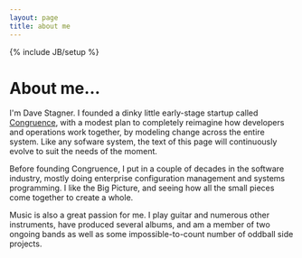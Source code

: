 ```yaml
---
layout: page
title: about me
---
```

{% include JB/setup %}

# About me...

I'm Dave Stagner. I founded a dinky little early-stage startup called [Congruence](https://www.congruence.io), with a modest plan to completely reimagine how developers and operations work together, by modeling change across the entire system. Like any sofware system, the text of this page will continuously evolve to suit the needs of the moment. 

Before founding Congruence, I put in a couple of decades in the software industry, mostly doing enterprise configuration management and systems programming. I like the Big Picture, and seeing how all the small pieces come together to create a whole. 

Music is also a great passion for me. I play guitar and numerous other instruments, have produced several albums, and am a member of two ongoing bands as well as some impossible-to-count number of oddball side projects. 

